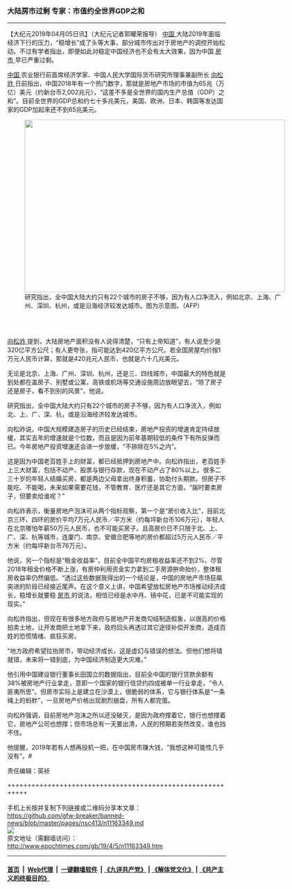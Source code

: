 ### 大陆房市过剩 专家：市值约全世界GDP之和
------------------------

<p>
 【大纪元2019年04月05日讯】（大纪元记者郭曜荣报导）
 <a href="http://www.epochtimes.com/gb/tag/%E4%B8%AD%E5%9B%BD.html">
  中国
 </a>
 大陆2019年面临经济下行的压力，“稳增长”成了头等大事，部分城市传出对于房地产的调控开始松动。不过有学者指出，即便如此对稳定中国经济也不会有太大效果，因为中国
 <a href="http://www.epochtimes.com/gb/tag/%E6%88%BF%E5%B8%82.html">
  房市
 </a>
 早已严重过剩。
</p>
<p>
 <a href="http://www.epochtimes.com/gb/tag/%E4%B8%AD%E5%9B%BD.html">
  中国
 </a>
 农业银行前首席经济学家、中国人民大学国际货币研究所理事兼副所长
 <a href="http://www.epochtimes.com/gb/tag/%E5%90%91%E6%9D%BE%E7%A5%9A.html">
  向松祚
 </a>
 日前指出，中国2018年有一个热门数字，那就是房地产市场的市值为65兆（万亿）美元（约新台币2,002兆元），“这差不多是全世界的国内生产总值（GDP）之和”。目前全世界的GDP总和约七十多兆美元，美国、欧洲、日本、韩国等发达国家的GDP加起来还不到65兆美元。
</p>
<figure class="wp-caption aligncenter" id="attachment_11163354" style="width: 600px">
 <a href="http://i.epochtimes.com/assets/uploads/2019/04/dfed3f93b4d5b2bfcee7e588808f345c.jpg">
  <img alt="" class="wp-image-11163354 size-large" height="397" src="http://i.epochtimes.com/assets/uploads/2019/04/dfed3f93b4d5b2bfcee7e588808f345c-600x397.jpg" width="600"/>
 </a>
 <br/><figcaption class="wp-caption-text">
  研究指出，全中国大陆大约只有22个城市的房子不够，因为有人口净流入，例如北京、上海、广州、深圳、杭州，或是沿海经济较发达城市。图为示意图。（AFP）
 </figcaption><br/>
</figure><br/>
<p>
 <a href="http://www.epochtimes.com/gb/tag/%E5%90%91%E6%9D%BE%E7%A5%9A.html">
  向松祚
 </a>
 提到，大陆房地产面积没有人说得清楚，“只有上帝知道”，有人说至少是320亿平方公尺；有人更夸张，指可能达到420亿平方公尺。若全国房屋均价按1万元人民币计算，那就是420兆元人民币，也就是六十几兆美元。
</p>
<p>
 无论是北京、上海、广州、深圳、杭州，还是三、四线城市，中国最大的特色就是到处都在盖房子、别墅或公寓，高铁或机场等交通设施周边放眼望去，“除了房子还是房子，看不到别的风景”，他说。
</p>
<p>
 研究指出，全中国大陆大约只有22个城市的房子不够，因为有人口净流入，例如北、上、广、深、杭，或是沿海经济较发达城市。
</p>
<p>
 向松祚说，中国大规模建造房子的历史已经结束，房地产投资的增速肯定持续放缓，其实去年的增速就是个位数，而且是因为前年基期较低的条件下有所反弹而已。今年房地产投资增速还会进一步放缓，“不排除在5%之内”。
</p>
<p>
 这是因为中国老百姓手上的财富，都已经抵押到房地产中。向松祚指出，老百姓手上三大财富，包括不动产、股票与银行存款，现在不动产占了80%以上。很多二三十岁的年轻人结婚买房，都是两边父母拿出终身积蓄，协助付头期款。但房子不能吃、不能喝，未来如果需要花钱，不管教育、医疗还是其它方面，“届时要卖房子，但要卖给谁呢？”
</p>
<p>
 向松祚表示，衡量房地产泡沫可从两个指标观察，第一个是“房价收入比”，目前北京三环、四环的房价平均7万元人民币／平方米（约每坪新台币106万元），年轻人在北京哪怕年薪50万元人民币，也不可能买房子。且高房价已不只限于北、上、广、深、杭等城市，连厦门、南京、安徽合肥等地的房价都超过5万元人民币／平方米（约每坪新台币76万元）。
</p>
<p>
 他说，另一个指标是“租金收益率”，目前全中国平均房租收益率还不到2%，尽管2018年租金价格不断上涨，有房仲利用资金实力拿到二手房源拚命抬价，整体租房收益率仍然偏低。“透过这些数据我得出的一个结论是，中国的房地产市场狂飙突进的阶段已经接近尾声。在这个意义上讲，中国希望放松房地产市场推动经济成长，稳增长就要稳
 <a href="http://www.epochtimes.com/gb/tag/%E6%88%BF%E5%B8%82.html">
  房市
 </a>
 的说法，相信已经是水中月、镜中花，已是不可能实现的现实。”
</p>
<p>
 向松祚指出，但现在有很多地方政府与房地产开发商勾结制造假象，以很高的价格拍卖土地，让开发商把土地拿下来，政府回头再透过其它途径补偿开发商，造成百姓的恐慌情绪、疯狂买房。
</p>
<p>
 “地方政府希望拉抬房市，带动经济成长，这是虚幻与错误的想法。但他们想将错就错，未来将一错到底，为中国经济制造更大灾难。”
</p>
<p>
 他引用中国建设银行董事长田国立的数据指出，目前全中国的银行贷款余额有38%被房地产行业拿走，意即一个国家的银行信贷约四成被单一行业拿走，“令人匪夷所思”。但房市实际上是建立在沙漠上，很脆弱的体系，它与银行体系是“一条绳上的蚂蚱”，一旦房地产价格出现剧烈崩盘，所有人都完蛋。
</p>
<p>
 向松祚强调，目前房地产泡沫之所以还没破灭，是因为政府撑着它，银行也想撑着它，房地产公司也想撑；但市场总有一天要出清，人民的预期若突然改变，谁也挡不住。
</p>
<p>
 他提醒，2019年若有人想再投机一把，在中国房市赚大钱，“我想这种可能性几乎没有”。#
</p>
<p>
 责任编辑：英祯
</p>

+++++++++++++++++++++++++++++++++++++++++++++++++++++++++++<br/><br/>
手机上长按并复制下列链接或二维码分享本文章：<br/>
https://github.com/gfw-breaker/banned-news/blob/master/pages/nsc413/n11163349.md <br/>
<a href='https://github.com/gfw-breaker/banned-news/blob/master/pages/nsc413/n11163349.md'><img src='https://github.com/gfw-breaker/banned-news/blob/master/pages/nsc413/n11163349.md.png'/></a> <br/>
原文地址（需翻墙访问）：http://www.epochtimes.com/gb/19/4/5/n11163349.htm


------------------------
#### [首页](https://github.com/gfw-breaker/banned-news/blob/master/README.md) &nbsp;|&nbsp; [Web代理](https://github.com/labour-camp/helloworld) &nbsp;|&nbsp; [一键翻墙软件](https://github.com/gfw-breaker/nogfw/blob/master/README.md) &nbsp;| [《九评共产党》](https://github.com/gfw-breaker/9ping.md/blob/master/README.md#九评之一评共产党是什么) | [《解体党文化》](https://github.com/gfw-breaker/jtdwh.md/blob/master/README.md) | [《共产主义的终极目的》](https://github.com/gfw-breaker/gczydzjmd.md/blob/master/README.md)

